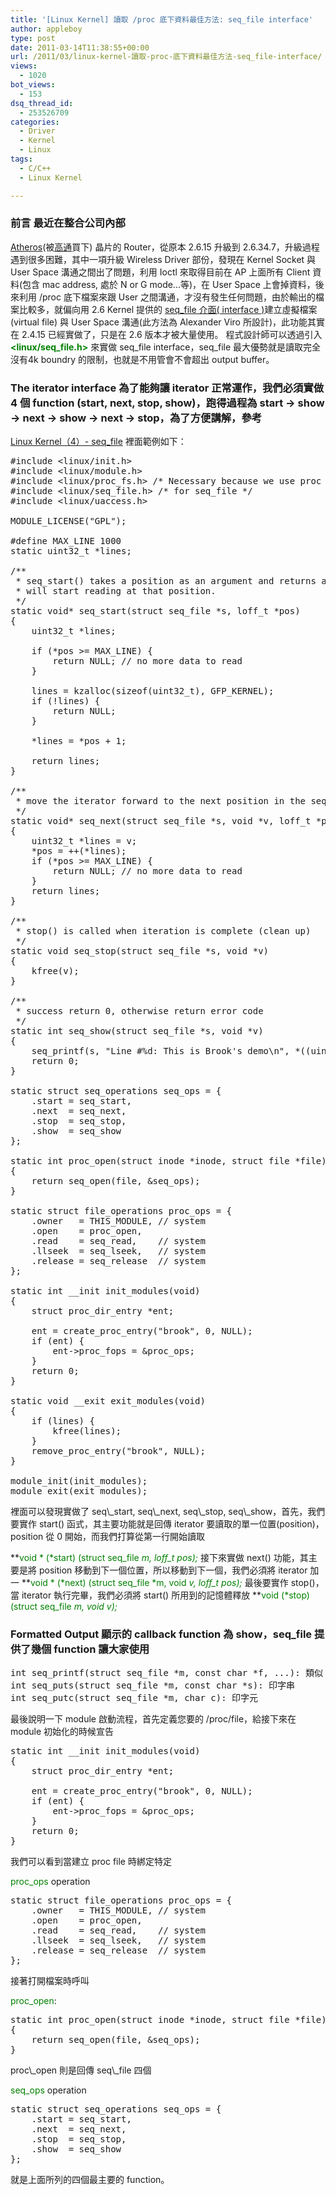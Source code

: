 ```yaml
---
title: '[Linux Kernel] 讀取 /proc 底下資料最佳方法: seq_file interface'
author: appleboy
type: post
date: 2011-03-14T11:38:55+00:00
url: /2011/03/linux-kernel-讀取-proc-底下資料最佳方法-seq_file-interface/
views:
  - 1020
bot_views:
  - 153
dsq_thread_id:
  - 253526709
categories:
  - Driver
  - Kernel
  - Linux
tags:
  - C/C++
  - Linux Kernel

---
```

### 前言 最近在整合公司內部 

[Atheros][1](被[高通][2]買下) 晶片的 Router，從原本 2.6.15 升級到 2.6.34.7，升級過程遇到很多困難，其中一項升級 Wireless Driver 部份，發現在 Kernel Socket 與 User Space 溝通之間出了問題，利用 Ioctl 來取得目前在 AP 上面所有 Client 資料(包含 mac address, 處於 N or G mode...等)，在 User Space 上會掉資料，後來利用 /proc 底下檔案來跟 User 之間溝通，才沒有發生任何問題，由於輸出的檔案比較多，就偏向用 2.6 Kernel 提供的 [seq_file 介面( interface )][3]建立虛擬檔案 (virtual file) 與 User Space 溝通(此方法為 Alexander Viro 所設計)，此功能其實在 2.4.15 已經實做了，只是在 2.6 版本才被大量使用。 程式設計師可以透過引入 <span style="color:green"><strong><linux/seq_file.h></strong></span> 來實做 seq\_file interface，seq\_file 最大優勢就是讀取完全沒有4k boundry 的限制，也就是不用管會不會超出 output buffer。 

### The iterator interface 為了能夠讓 iterator 正常運作，我們必須實做 4 個 function (start, next, stop, show)，跑得過程為 start -> show -> next -> show -> next -> stop，為了方便講解，參考 

[Linux Kernel（4）- seq_file][4] 裡面範例如下： 

<pre class="brush: cpp; title: ; notranslate" title="">#include &lt;linux/init.h>
#include &lt;linux/module.h>
#include &lt;linux/proc_fs.h> /* Necessary because we use proc fs */
#include &lt;linux/seq_file.h> /* for seq_file */
#include &lt;linux/uaccess.h>

MODULE_LICENSE("GPL");

#define MAX_LINE 1000
static uint32_t *lines;

/**
 * seq_start() takes a position as an argument and returns an iterator which
 * will start reading at that position.
 */
static void* seq_start(struct seq_file *s, loff_t *pos)
{
    uint32_t *lines;

    if (*pos >= MAX_LINE) {
        return NULL; // no more data to read
    }

    lines = kzalloc(sizeof(uint32_t), GFP_KERNEL);
    if (!lines) {
        return NULL;
    }

    *lines = *pos + 1;

    return lines;
}

/**
 * move the iterator forward to the next position in the sequence
 */
static void* seq_next(struct seq_file *s, void *v, loff_t *pos)
{
    uint32_t *lines = v;
    *pos = ++(*lines);
    if (*pos >= MAX_LINE) {
        return NULL; // no more data to read
    }
    return lines;
}

/**
 * stop() is called when iteration is complete (clean up)
 */
static void seq_stop(struct seq_file *s, void *v)
{
    kfree(v);
}

/**
 * success return 0, otherwise return error code
 */
static int seq_show(struct seq_file *s, void *v)
{
    seq_printf(s, "Line #%d: This is Brook's demo\n", *((uint32_t*)v));
    return 0;
}

static struct seq_operations seq_ops = {
    .start = seq_start,
    .next  = seq_next,
    .stop  = seq_stop,
    .show  = seq_show
};

static int proc_open(struct inode *inode, struct file *file)
{
    return seq_open(file, &seq_ops);
}

static struct file_operations proc_ops = {
    .owner   = THIS_MODULE, // system
    .open    = proc_open,
    .read    = seq_read,    // system
    .llseek  = seq_lseek,   // system
    .release = seq_release  // system
};

static int __init init_modules(void)
{
    struct proc_dir_entry *ent;

    ent = create_proc_entry("brook", 0, NULL);
    if (ent) {
        ent->proc_fops = &proc_ops;
    }
    return 0;
}

static void __exit exit_modules(void)
{
    if (lines) {
        kfree(lines);
    }
    remove_proc_entry("brook", NULL);
}

module_init(init_modules);
module_exit(exit_modules);</pre>

<!--more--> 裡面可以發現實做了 seq\_start, seq\_next, seq\_stop, seq\_show，首先，我們要實作 start() 函式，其主要功能就是回傳 iterator 要讀取的單一位置(position)，position 從 0 開始，而我們打算從第一行開始讀取 

**<span style="color:green">void * (*start) (struct seq_file *m, loff_t *pos);</span>** 接下來實做 next() 功能，其主要是將 position 移動到下一個位置，所以移動到下一個，我們必須將 iterator 加一 **<span style="color:green">void * (*next) (struct seq_file *m, void *v, loff_t *pos);</span>** 最後要實作 stop()，當 iterator 執行完畢，我們必須將 start() 所用到的記憶體釋放 **<span style="color:green">void (*stop) (struct seq_file *m, void *v);</span>** 

### Formatted Output 顯示的 callback function 為 show，seq_file 提供了幾個 function 讓大家使用 

<pre class="brush: bash; title: ; notranslate" title="">int seq_printf(struct seq_file *m, const char *f, ...): 類似 printf 或 printk
int seq_puts(struct seq_file *m, const char *s): 印字串
int seq_putc(struct seq_file *m, char c): 印字元</pre> 最後說明一下 module 啟動流程，首先定義您要的 /proc/file，給接下來在 module 初始化的時候宣告 

<pre class="brush: cpp; title: ; notranslate" title="">static int __init init_modules(void)
{
    struct proc_dir_entry *ent;

    ent = create_proc_entry("brook", 0, NULL);
    if (ent) {
        ent->proc_fops = &proc_ops;
    }
    return 0;
}</pre> 我們可以看到當建立 proc file 時綁定特定 

<span style="color:green">proc_ops</span> operation 

<pre class="brush: cpp; title: ; notranslate" title="">static struct file_operations proc_ops = {
    .owner   = THIS_MODULE, // system
    .open    = proc_open,
    .read    = seq_read,    // system
    .llseek  = seq_lseek,   // system
    .release = seq_release  // system
};</pre> 接著打開檔案時呼叫 

<span style="color:green">proc_open</span>: 

<pre class="brush: cpp; title: ; notranslate" title="">static int proc_open(struct inode *inode, struct file *file)
{
    return seq_open(file, &seq_ops);
}</pre> proc\_open 則是回傳 seq\_file 四個 

<span style="color:green">seq_ops</span> operation 

<pre class="brush: cpp; title: ; notranslate" title="">static struct seq_operations seq_ops = {
    .start = seq_start,
    .next  = seq_next,
    .stop  = seq_stop,
    .show  = seq_show
};</pre> 就是上面所列的四個最主要的 function。

 [1]: http://www.atheros.com/
 [2]: http://www.qualcomm.com/
 [3]: http://lwn.net/Articles/22355/
 [4]: http://nano-chicken.blogspot.com/2009/12/linux-modulesiv-seqfile.html
